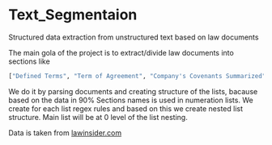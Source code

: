 # Text_Segmentaion
Structured data extraction from unstructured text based on law documents

The main gola of the project is to extract/divide law documents into sections like 
```python
["Defined Terms", "Term of Agreement", "Company's Covenants Summarized", "The Executive's Covenants", "Certain Compensation Other Than Severance Payments"]
```

We do it by parsing documents and creating structure of the lists, bacause based on the data in 90% Sections names is used in numeration lists.
We create for each list regex rules and based on this we create nested list structure.
Main list will be at 0 level of the list nesting.

Data is taken from [lawinsider.com](https://www.lawinsider.com/)
